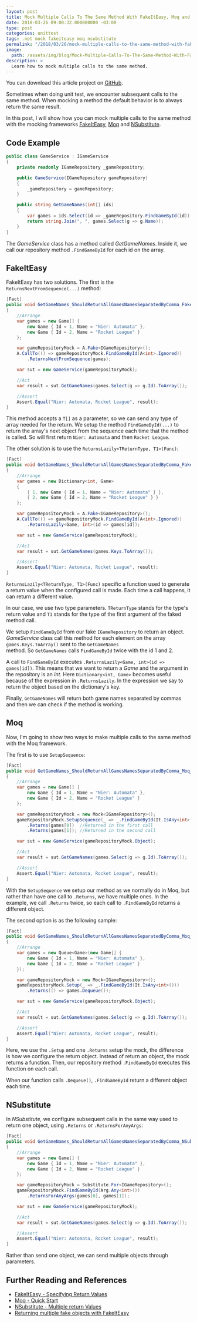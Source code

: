 ```yaml
---
layout: post
title: Mock Multiple Calls To The Same Method With FakeItEasy, Moq and NSubstitute
date: 2018-03-26 09:00:32.000000000 -03:00
type: post
categories: unittest
tags: .net mock fakeiteasy moq nsubstitute
permalink: "/2018/03/26/mock-multiple-calls-to-the-same-method-with-fakeiteasy-moq-and-nsubstitute/"
image: 
  path: /assets/img/blog/Mock-Multiple-Calls-To-The-Same-Method-With-FakeItEasy-Moq-and-NSubstitute.png
description: >
  Learn how to mock multiple calls to the same method.
---
```

You can download this article project on [GitHub](https://github.com/mrodrigues1/MockMultipleCalls).

Sometimes when doing unit test, we encounter subsequent calls to the same method. When mocking a method the default behavior is to always return the same result.

In this post, I will show how you can mock multiple calls to the same method with the mocking frameworks&nbsp;[FakeItEasy](https://fakeiteasy.github.io/), [Moq](https://github.com/moq/moq4) and [NSubstitute](http://nsubstitute.github.io/).

## **Code Example**

~~~csharp
public class GameService : IGameService
{
    private readonly IGameRepository _gameRepository;

    public GameService(IGameRepository gameRepository)
    {
        _gameRepository = gameRepository;
    }

    public string GetGameNames(int[] ids)
    {
        var games = ids.Select(id => _gameRepository.FindGameById(id));
        return string.Join(", ", games.Select(g => g.Name));
    }
}
~~~

The&nbsp;_GameService_ class has a method called _GetGameNames_. Inside it, we call our repository method `.FindGameById` for each id on the array.

## **FakeItEasy**

FakeItEasy has two solutions. The first is the `ReturnsNextFromSequence(...)`&nbsp;method:

~~~csharp
[Fact]
public void GetGameNames_ShouldReturnAllGamesNamesSeparatedByComma_FakeItEasy_1()
{
    //Arrange
    var games = new Game[] {
        new Game { Id = 1, Name = "Nier: Automata" },
        new Game { Id = 2, Name = "Rocket League" }
    };

    var gameRepositoryMock = A.Fake<IGameRepository>();
    A.CallTo(() => gameRepositoryMock.FindGameById(A<int>.Ignored))
        .ReturnsNextFromSequence(games);

    var sut = new GameService(gameRepositoryMock);

    //Act
    var result = sut.GetGameNames(games.Select(g => g.Id).ToArray());

    //Assert
    Assert.Equal("Nier: Automata, Rocket League", result);
}
~~~

This method accepts a&nbsp;`T[]`&nbsp;as a parameter, so we can send any type of array needed for the return. We setup the method&nbsp;`FindGameById(...)`&nbsp;to return the array's next object from the sequence each time that the method is called. So will first return&nbsp;`Nier: Automata`&nbsp;and then&nbsp;`Rocket League`.

The other solution is to use the `ReturnsLazily<TReturnType, T1>(Func)`:

~~~csharp
[Fact]
public void GetGameNames_ShouldReturnAllGamesNamesSeparatedByComma_FakeItEasy_2()
{
    //Arrange 
    var games = new Dictionary<int, Game>
    {
        { 1, new Game { Id = 1, Name = "Nier: Automata" } },
        { 2, new Game { Id = 2, Name = "Rocket League" } }
    };

    var gameRepositoryMock = A.Fake<IGameRepository>();
    A.CallTo(() => gameRepositoryMock.FindGameById(A<int>.Ignored))
        .ReturnsLazily<Game, int>(id => games[id]);

    var sut = new GameService(gameRepositoryMock);

    //Act
    var result = sut.GetGameNames(games.Keys.ToArray());

    //Assert
    Assert.Equal("Nier: Automata, Rocket League", result);
}
~~~

`ReturnsLazily<TReturnType, T1>(Func)` specific a function used to generate a return value when the configured call is made. Each time a call happens, it can return a different value.

In our case, we use two type parameters. `TReturnType` stands for the type's return value and&nbsp;`T1` stands for the type of the first argument of the faked method call.

We setup&nbsp;`FindGameById` from our fake&nbsp;`IGameRepository` to return an object. _GameService_ class call this method for each element on the array&nbsp; `games.Keys.ToArray()` sent to the `GetGameNames` method.&nbsp;So&nbsp;`GetGameNames`&nbsp;calls&nbsp;`FindGameById`&nbsp;twice with the id 1 and 2.

A call to&nbsp;`FindGameById` executes&nbsp;`.ReturnsLazily<Game, int>(id => games[id])`. This means that we want to return a _Game_ and the argument in the repository is an _int_. Here `Dictionary<int, Game>` becomes useful because of the expression in&nbsp;`.ReturnsLazily`. In the expression we say to return the object based on the dictionary's key.&nbsp;

Finally,&nbsp;`GetGameNames`&nbsp;will return both game names separated by commas and then we can check if the method is working.

## **Moq**

Now, I'm going to show two ways to make multiple calls to the same method with the Moq framework.

The first is to use `SetupSequence`:

~~~csharp
[Fact]
public void GetGameNames_ShouldReturnAllGamesNamesSeparatedByComma_Moq_1()
{
    //Arrange             
    var games = new Game[] {
        new Game { Id = 1, Name = "Nier: Automata" },
        new Game { Id = 2, Name = "Rocket League" }
    };

    var gameRepositoryMock = new Mock<IGameRepository>();
    gameRepositoryMock.SetupSequence(_ => _.FindGameById(It.IsAny<int>()))
        .Returns(games[0])  //Returned in the first call
        .Returns(games[1]); //Returned in the second call

    var sut = new GameService(gameRepositoryMock.Object);

    //Act
    var result = sut.GetGameNames(games.Select(g => g.Id).ToArray());

    //Assert
    Assert.Equal("Nier: Automata, Rocket League", result);
}
~~~

With the&nbsp;`SetupSequence`&nbsp;we setup our method as we normally do in Moq, but rather than have one call to `.Returns`, we have multiple ones. In the example, we call&nbsp;`.Returns`&nbsp;twice, so&nbsp;each call to `.FindGameById` returns a different object.

The second option is as the following sample:

~~~csharp
[Fact]
public void GetGameNames_ShouldReturnAllGamesNamesSeparatedByComma_Moq_2()
{
    //Arrange             
    var games = new Queue<Game>(new Game[] {
        new Game { Id = 1, Name = "Nier: Automata" },
        new Game { Id = 2, Name = "Rocket League" }
    });

    var gameRepositoryMock = new Mock<IGameRepository>();
    gameRepositoryMock.Setup(_ => _.FindGameById(It.IsAny<int>()))
        .Returns(() => games.Dequeue());

    var sut = new GameService(gameRepositoryMock.Object);

    //Act
    var result = sut.GetGameNames(games.Select(g => g.Id).ToArray());

    //Assert
    Assert.Equal("Nier: Automata, Rocket League", result);
}
~~~

Here, we use the `.Setup` and one `.Returns`&nbsp;setup the mock, the difference is&nbsp;how we configure the return object. Instead of return an object, the mock returns a function. Then, our repository method `.FindGameById` executes this function on each call.

When our function calls&nbsp;`.Dequeue()`,&nbsp;`.FindGameById`&nbsp;return a different object each time.

## **NSubstitute**

In _NSubstitute,_ we configure subsequent calls in the same way used to return one object, using&nbsp;`.Returns` or `.ReturnsForAnyArgs`:

~~~csharp
[Fact]
public void GetGameNames_ShouldReturnAllGamesNamesSeparatedByComma_NSubstitute_1()
{
    //Arrange             
    var games = new Game[] {
        new Game { Id = 1, Name = "Nier: Automata" },
        new Game { Id = 2, Name = "Rocket League" }
    };

    var gameRepositoryMock = Substitute.For<IGameRepository>();
    gameRepositoryMock.FindGameById(Arg.Any<int>())
        .ReturnsForAnyArgs(games[0], games[1]);

    var sut = new GameService(gameRepositoryMock);

    //Act
    var result = sut.GetGameNames(games.Select(g => g.Id).ToArray());

    //Assert
    Assert.Equal("Nier: Automata, Rocket League", result);
}
~~~

Rather than send one object, we can send multiple objects through parameters.

## **Further Reading and References**

- [FakeItEasy - Specifying Return Values](http://fakeiteasy.readthedocs.io/en/stable/specifying-return-values/)
- [Moq - Quick Start](https://github.com/Moq/moq4/wiki/Quickstart)
- [NSubstitute - Multiple return Values](http://nsubstitute.github.io/help/multiple-returns/)
- [Returning multiple fake objects with FakeItEasy](http://blog.jonathanchannon.com/2013/09/20/returning-multiple-fake-objects-with-fakeiteasy/)
